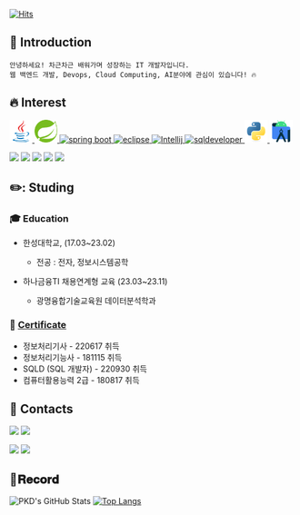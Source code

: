   [![Hits](https://hits.seeyoufarm.com/api/count/incr/badge.svg?url=https%3A%2F%2Fgithub.com%2Fpkd98&count_bg=%2379C83D&title_bg=%23555555&icon=&icon_color=%23E7E7E7&title=hits&edge_flat=false)](https://hits.seeyoufarm.com)
## :wave: Introduction
```
안녕하세요! 차근차근 배워가며 성장하는 IT 개발자입니다.
웹 백엔드 개발, Devops, Cloud Computing, AI분야에 관심이 있습니다! 🔥
```

## :fire: Interest
<p>
  <!-- <a href="https://kotlinlang.org" target="_blank" rel="noreferrer"> <img src="https://raw.githubusercontent.com/devicons/devicon/master/icons/kotlin/kotlin-original.svg" alt="kotlin" width="40" height="40"/> </a> -->
<a href="https://www.java.com" target="_blank" rel="noreferrer"> <img src="https://raw.githubusercontent.com/devicons/devicon/master/icons/java/java-original.svg" alt="java" width="40" height="40"/> </a> 
<a href="https://spring.io/" target="_blank" rel="noreferrer"> <img src="https://raw.githubusercontent.com/devicons/devicon/master/icons/spring/spring-original.svg" alt="spring" width="40" height="40"/> </a>
<a href="https://spring.io/" target="_blank" rel="noreferrer"> <img src="https://blog.kakaocdn.net/dn/vRXMH/btrqmqGvK5z/idTryIRmD4Rf6r54gDCArk/img.png" alt="spring boot" width="40" height="40"/> </a>
<a href="https://www.eclipse.org/downloads/" target="_blank" rel="noreferrer"> <img src="https://user-images.githubusercontent.com/101521005/234900480-15c182c7-a54e-4e6c-bedb-bd77b9ff3f01.png" alt="eclipse" width="40" height="40"/> </a>
<a href="https://www.jetbrains.com/" target="_blank" rel="noreferrer"> <img src="https://user-images.githubusercontent.com/101521005/234903996-0263a7b0-994a-48c6-98a7-970524bac6fa.png" alt="Intellij" width="40" height="40"/> </a>
    <a href="https://www.oracle.com/kr/database/sqldeveloper/" target="_blank" rel="noreferrer"> <img src="https://upload.wikimedia.org/wikipedia/en/thumb/6/68/Oracle_SQL_Developer_logo.svg/1200px-Oracle_SQL_Developer_logo.svg.png" alt="sqldeveloper" width="40" height="40"/> </a>
<a href="https://www.python.org" target="_blank" rel="noreferrer"> <img src="https://raw.githubusercontent.com/devicons/devicon/master/icons/python/python-original.svg" alt="python" width="40" height="40"/> </a>
<a href="https://developer.android.com/studio" target="_blank" rel="noreferrer"> <img src="https://raw.githubusercontent.com/devicons/devicon/master/icons//androidstudio/androidstudio-original.svg" alt="android" width="40" height="40"/> </a>

<!--   <a href="https://www.cprogramming.com/" target="_blank" rel="noreferrer"> <img src="https://raw.githubusercontent.com/devicons/devicon/master/icons/c/c-original.svg" alt="c" width="40" height="40"/> </a>  -->


<p>
  <img src="https://img.shields.io/badge/- Oracle -F80000?logo=Oracle&logoColor=white"/>
  <img src="https://img.shields.io/badge/-Docker-2496ED?logo=Docker&logoColor=white"/>
  <img src="https://img.shields.io/badge/-Amazon AWS-232F3E?logo=Amazon AWS&logoColor=white"/>
  <img src="https://img.shields.io/badge/Git-F05032?logo=git&logoColor=white">
  <img src="https://img.shields.io/badge/Github-181717?logo=github&logoColor=white">
</p>
  
## ✏️: Studing
  ### 🎓 Education
  * 한성대학교, (17.03~23.02)  
    * 전공 : 전자, 정보시스템공학  
  
  * 하나금융TI 채용연계형 교육 (23.03~23.11)
    * 광명융합기술교육원 데이터분석학과

  ### 📖 [Certificate](https://github.com/pkd98/Certificate)
  * 정보처리기사 - 220617 취득  
  * 정보처리기능사 - 181115 취득
  * SQLD (SQL 개발자) - 220930 취득  
  * 컴퓨터활용능력 2급 - 180817 취득

## :love_letter: Contacts
[<img src="https://img.shields.io/badge/-TISTORY Blog-000000?logo=Tistory&logoColor=white"/>](https://keydi.tistory.com/)
[<img src="https://img.shields.io/badge/-NAVER mail-03C75A?logo=Naver&logoColor=white"/>](mailto:baum12345@naver.com)

![](https://github.com/pkd98/github-stats-transparent/blob/output/generated/overview.svg)
![](https://github.com/pkd98/github-stats-transparent/blob/output/generated/languages.svg)

## 💾𝐑𝐞𝐜𝐨𝐫𝐝
![PKD's GitHub Stats](https://github-readme-stats.vercel.app/api?username=pkd98&count_private=true) 
  [![Top Langs](https://github-readme-stats.vercel.app/api/top-langs/?username=pkd98&langs_count=10&layout=compact)]()

